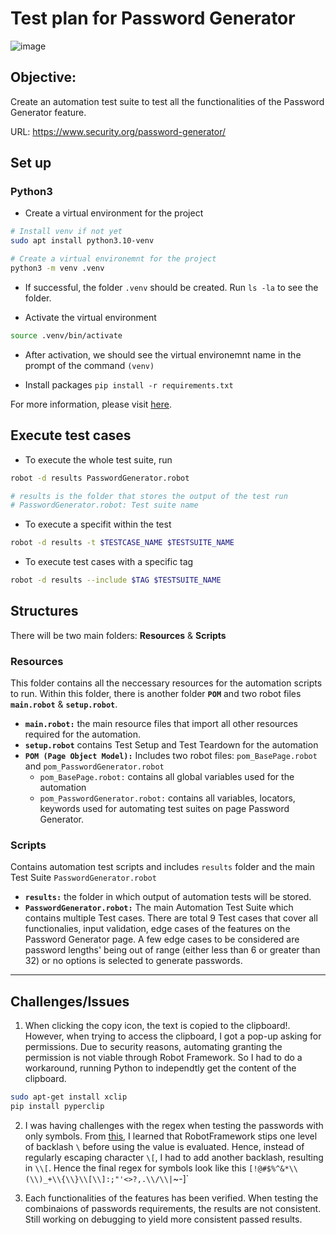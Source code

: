# Test plan for Password Generator

![image](https://github.com/user-attachments/assets/e7269550-daa1-4661-a5d1-146784e4961f)

## Objective: 
Create an automation test suite to test all the functionalities of the Password Generator feature.

URL: https://www.security.org/password-generator/

## Set up
### Python3
- Create a virtual environment for the project

```bash
# Install venv if not yet
sudo apt install python3.10-venv

# Create a virtual environemnt for the project
python3 -m venv .venv
``` 

- If successful, the folder `.venv` should be created. Run `ls -la` to see the folder.

- Activate the virtual environment

```bash
source .venv/bin/activate
```

- After activation, we should see the virtual environemnt name in the prompt of the command `(venv)`

- Install packages `pip install -r requirements.txt`

For more information, please visit [here](https://robotframework.org/robotframework/latest/RobotFrameworkUserGuide.html).

## Execute test cases

- To execute the whole test suite, run

```bash
robot -d results PasswordGenerator.robot

# results is the folder that stores the output of the test run
# PasswordGenerator.robot: Test suite name
```

- To execute a specifit within the test 

```bash
robot -d results -t $TESTCASE_NAME $TESTSUITE_NAME
```

- To execute test cases with a specific tag

```bash
robot -d results --include $TAG $TESTSUITE_NAME
```

## Structures
There will be two main folders: **Resources** & **Scripts**

### Resources
This folder contains all the neccessary resources for the automation scripts to run. Within this folder, there is another folder **`POM`** and two robot files **`main.robot`** & **`setup.robot`**.

- **`main.robot:`** the main resource files that import all other resources required for the automation.
- **`setup.robot`** contains Test Setup and Test Teardown for the automation
- **`POM (Page Object Model):`** Includes two robot files: `pom_BasePage.robot` and `pom_PasswordGenerator.robot`
    - `pom_BasePage.robot:` contains all global variables used for the automation
    - `pom_PasswordGenerator.robot:` contains all variables, locators, keywords used for automating test suites on page Password Generator.

### Scripts
Contains automation test scripts and includes `results` folder and the main Test Suite `PasswordGenerator.robot`

- **`results:`** the folder in which output of automation tests will be stored.
- **`PasswordGenerator.robot:`** The main Automation Test Suite which contains multiple Test cases. There are total 9 Test cases that cover all functionalies, input validation, edge cases of the features on the Password Generator page. A few edge cases to be considered are password lengths' being out of range (either less than 6 or greater than 32) or no options is selected to generate passwords.

-----
## Challenges/Issues
1. When clicking the copy icon, the text is copied to the clipboard!. However, when trying to access the clipboard, I got a pop-up asking for permissions. Due to security reasons, automating granting the permission is not viable through Robot Framework. So I had to do a workaround, running Python to independtly get the content of the clipboard.

```bash
sudo apt-get install xclip
pip install pyperclip
```
2. I was having challenges with the regex when testing the passwords with only symbols.
From [this](https://stackoverflow.com/questions/54410228/how-to-write-a-regular-expression-utilizing-the-robot-framework-to-find-replace), I learned that RobotFramework stips one level of backlash `\` before using the value is evaluated. Hence, instead of regularly escaping character `\[`, I had to add another backlash, resulting in `\\[`. Hence the final regex for symbols look like this `[!@#$%^&*\\(\\)_+\\{\\}\\[\\]:;"'<>?,.\\/\\|`~-]`

3. Each functionalities of the features has been verified. When testing the combinaions of passwords requirements, the results are not consistent. Still working on debugging to yield more consistent passed results.
